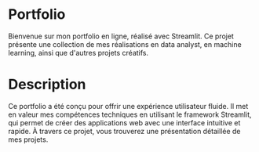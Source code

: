 # Portfolio

Bienvenue sur mon portfolio en ligne, réalisé avec Streamlit. Ce projet présente une collection de mes réalisations en data analyst, en machine learning, ainsi que d'autres projets créatifs.

# Description

Ce portfolio a été conçu pour offrir une expérience utilisateur fluide. Il met en valeur mes compétences techniques en utilisant le framework Streamlit, qui permet de créer des applications web avec une interface intuitive et rapide. À travers ce projet, vous trouverez une présentation détaillée de mes projets.


